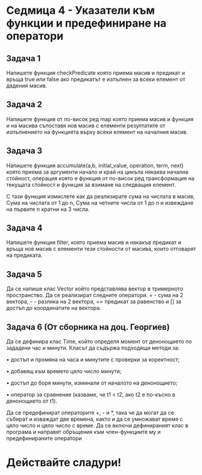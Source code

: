 # Седмица 4 - Указатели към функции и предефиниране на оператори

## Задача 1
Напишете функция checkPredicate която приема масив и предикат и връща true или false ако предикатът е изпълнен за всеки елемент от дадения масив. 

## Задача 2
Напишете функция от по-висок ред map която приема масив и функция и на масива съпоставя нов масив с елементи резултатите от изпълнението на функцията върху всеки елемент на началния масив.

## Задача 3
Напишете функция accumulate(a,b, initial_value, operation, term, next) която приема за аргументи начало и край на цикъла някаква начална стойност, операция която е функция от по-висок ред трансформация на текущата стойност и функция за взимане на следващия елемент.

С тази функция измислете как да реализирате сума на числата в масив, Сума на числата от 1 до n, Сума на четните числа от 1 до n и извеждане на първите n кратни на 3 числа.

## Задача 4
Напишете функция filter, която приема масив и някакъв предикат и връща нов масив с елементи тези стойности от масива, които отговарят на предиката.

## Задача 5
Да се напише клас Vector който представлява вектор в тримерното пространство. Да се реализират следните оператори. + - сума на 2 вектора, - - разлика на 2 вектора, == предикат за равенство и [] за достъп до координатите на вектора.

## Задача 6 (От сборника на доц. Георгиев) 
Да се дефинира клас Time, който определя момент от
денонощието по зададени час и минути. Класът да съдържа подходящи
методи за:

• достъп и промяна на часа и минутите с проверки за коректност;

• добавящ към времето цяло число минути;

• достъп до боря минути, изминали от началото на денонощието;

• оператор за сравнение (казваме, че t1 < t2, ако t2 е по-късно в
денонощието от t1).

Да се предефинират операторите +, - и *, така че да могат да се събират и изваждат две времена, както и да се умножават време с цяло
число и цяло число с време. Да се включи дефинираният клас в програма и направят обръщения към член-функциите му и предефинираните
оператори

# Действайте сладури!
